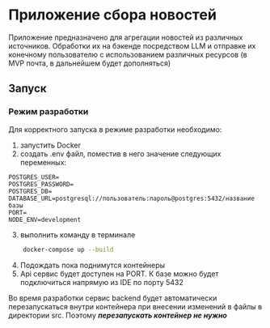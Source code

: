 # Приложение сбора новостей 

Приложение предназначено для агрегации новостей из различных источников. Обработки их на бэкенде посредством LLM и отправке 
их конечному пользователю с использованием различных ресурсов (в MVP почта, в дальнейшем будет дополняться)
##  Запуск

### Режим разработки

Для корректного запуска в режиме разработки необходимо:
1. запустить Docker 
2. создать .env файл, поместив в него значение следующих переменных:
```text
POSTGRES_USER=
POSTGRES_PASSWORD=
POSTGRES_DB=
DATABASE_URL=postgresql://пользователь:пароль@postgres:5432/название базы
PORT=
NODE_ENV=development
```
3. выполнить команду в терминале 
```bash
    docker-compose up --build
```
4. Подождать пока поднимутся контейнеры
5. Api сервис будет доступен на PORT. К базе можно будет подключиться напрямую из IDE по порту 5432

Во время разработки сервис backend будет автоматически перезапускаться внутри контейнера при внесении изменений в файлы в директории src.
Поэтому ***перезапускать контейнер не нужно***